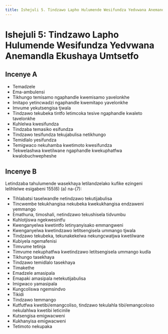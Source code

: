 ```yaml
---
title: Ishejuli 5. Tindzawo Lapho Hulumende Wesifundza Yedvwana Anemandla Ekushaya Umtsetfo
---
```


# Ishejuli 5: Tindzawo Lapho Hulumende Wesifundza Yedvwana Anemandla Ekushaya Umtsetfo

## Incenye A

*	Temadzele
*	Ema-ambulensi
*	Tikhungo temisamo ngaphandle kwemisamo yavelonkhe
*	Imitapo yetincwadzi ngaphandle kwemitapo yavelonkhe
*	Imvume yekutsengisa tjwala
*	Tindzawo tekubeka tintfo letimcoka tesive ngaphandle kwaleto tavelonkhe
*	Kuhlelwa kwesifundza
*	Tindzaba temasiko esifundza
*	Tindzawo tesifundza tekujabulisa netikhungo
*	Temidlalo yesifundza
*	Temigwaco nekuhamba kwetimoto kwesifundza
*	Tekwelashwa kwetilwane ngaphandle kwekuphatfwa kwalobuchwepheshe

## Incenye B

Letindzaba tahulumende wasekhaya letilandzelako kufike ezingeni lelihlelwe esigabeni 155(6) (a) na-(7):

*	Tihlabatsi taselwandle netindzawo tekutijabulisa
*	Tincwembe tekukhangisa nekubeka kwekukhangisa endzaweni yemmango
*	Emathuna, timoshali, netindzawo tekushisela tidvumbu
*	Kuhlotjiswa ngekwesintfu
*	Kwenganyelwa kwetintfo letinyanyisako emmangweni
*	Kwenganyelwa kwetindzawo letitsengisela ummango tjwala
*	Tindzawo tekubeka, tekunakekelwa nekungcwatjwa kwetilwane
*	Kubiyela ngemafenisi
*	Timvume tetinja
*	Timvume nekuphatfwa kwetindzawo letitsengisela ummango kudla
*	Tikhungo tasekhaya
*	Tindzawo temidlalo tasekhaya
*	Timakethe
*	Emadzele amasipala
*	Emapaki amasipala netekutijabulisa
*	Imigwaco yamasipala
*	Kungcoliswa ngemsindvo
*	Tikidi
*	Tindzawo temmango
*	Kutfutfwa kwetibi/emangcoliso, tindzawo tekulahla tibi/emangcoloso nekulahlwa kwetibi leticinile
*	Kutsengisa emigwacweni
*	Kukhanyisa emigwacweni
*	Tetimoto nekupaka